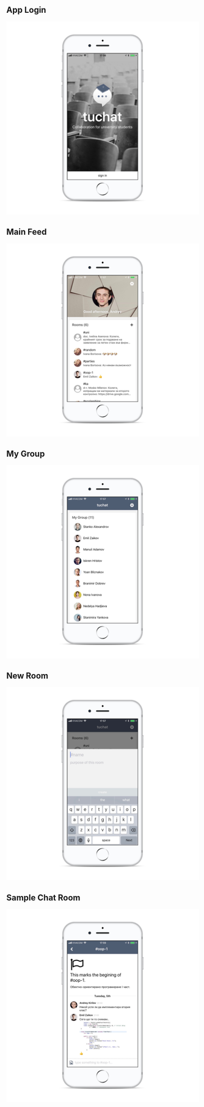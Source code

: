 ## App Login

<img src="./showcase/IMG_0628_iphone8silver_portrait.png" width="512" />

## Main Feed

<img src="./showcase/IMG_0631_iphone8silver_portrait.png" width="512" />

## My Group

<img src="./showcase/IMG_0632_iphone8silver_portrait.png" width="512" />

## New Room

<img src="./showcase/IMG_0633_iphone8silver_portrait.png" width="512" />

## Sample Chat Room

<img src="./showcase/IMG_0636_iphone8silver_portrait.png" width="512" />
